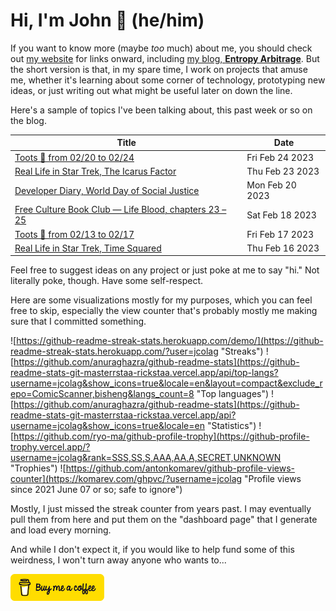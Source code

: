 # Hi, I'm John 👋 (he/him)

If you want to know more (maybe *too* much) about me, you should check out [my website](https://john.colagioia.net/) for links onward, including [my blog, **Entropy Arbitrage**](https://john.colagioia.net/blog).  But the short version is that, in my spare time, I work on projects that amuse me, whether it's learning about some corner of technology, prototyping new ideas, or just writing out what might be useful later on down the line.

Here's a sample of topics I've been talking about, this past week or so on the blog.

|Title|Date|
|-----|-------|
|[Toots 🐘 from 02/20 to 02/24](https://john.colagioia.net/blog/2023/02/24/week.html)|Fri Feb 24 2023|
|[Real Life in Star Trek, The Icarus Factor](https://john.colagioia.net/blog/2023/02/23/icarus-factor.html)|Thu Feb 23 2023|
|[Developer Diary, World Day of Social Justice](https://john.colagioia.net/blog/2023/02/20/social-justice.html)|Mon Feb 20 2023|
|[Free Culture Book Club — Life Blood, chapters 23 – 25](https://john.colagioia.net/blog/2023/02/18/life-blood-8.html)|Sat Feb 18 2023|
|[Toots 🐘 from 02/13 to 02/17](https://john.colagioia.net/blog/2023/02/17/week.html)|Fri Feb 17 2023|
|[Real Life in Star Trek, Time Squared](https://john.colagioia.net/blog/2023/02/16/time-squared.html)|Thu Feb 16 2023|

Feel free to suggest ideas on any project or just poke at me to say "hi." Not literally poke, though. Have some self-respect.

Here are some visualizations mostly for my purposes, which you can feel free to skip, especially the view counter that's probably mostly me making sure that I committed something.

![https://github-readme-streak-stats.herokuapp.com/demo/](https://github-readme-streak-stats.herokuapp.com/?user=jcolag "Streaks")
![https://github.com/anuraghazra/github-readme-stats](https://github-readme-stats-git-masterrstaa-rickstaa.vercel.app/api/top-langs?username=jcolag&show_icons=true&locale=en&layout=compact&exclude_repo=ComicScanner,bisheng&langs_count=8 "Top languages")
![https://github.com/anuraghazra/github-readme-stats](https://github-readme-stats-git-masterrstaa-rickstaa.vercel.app/api?username=jcolag&show_icons=true&locale=en "Statistics")
![https://github.com/ryo-ma/github-profile-trophy](https://github-profile-trophy.vercel.app/?username=jcolag&rank=SSS,SS,S,AAA,AA,A,SECRET,UNKNOWN "Trophies")
![https://github.com/antonkomarev/github-profile-views-counter](https://komarev.com/ghpvc/?username=jcolag "Profile views since 2021 June 07 or so; safe to ignore")

Mostly, I just missed the streak counter from years past.  I may eventually pull them from here and put them on the "dashboard page" that I generate and load every morning.

And while I don't expect it, if you would like to help fund some of this weirdness, I won't turn away anyone who wants to...

[<img src="images/default-yellow.png" alt="Buy Me a Coffee" width="150px"/>](https://www.buymeacoffee.com/jcolag)
